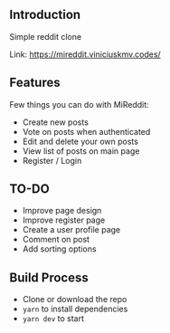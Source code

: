 ## Introduction

Simple reddit clone

Link: https://mireddit.viniciuskmv.codes/

## Features

Few things you can do with MiReddit:

- Create new posts
- Vote on posts when authenticated
- Edit and delete your own posts
- View list of posts on main page
- Register / Login

## TO-DO

- Improve page design
- Improve register page
- Create a user profile page
- Comment on post
- Add sorting options

## Build Process

- Clone or download the repo
- `yarn` to install dependencies
- `yarn dev` to start

